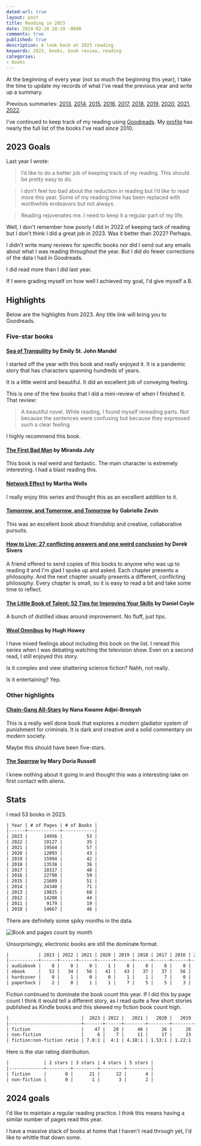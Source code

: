 ```yaml
---
dated-url: true
layout: post
title: Reading in 2023
date: 2024-02-18 18:19 -0600
comments: true
published: true
description: A look back at 2023 reading.
keywords: 2023, books, book review, reading
categories:
- books
---
```


At the beginning of every year (not so much the beginning this year), I take the time to update my records of what I've read the previous year and write up a summary.


Previous summaries: [2013](/blog/2014/01/01/using-incanter-to-review-my-2013-reading/), [2014](/blog/2015/01/08/reading-in-2014/), [2015](/blog/2016/03/13/reading-in-2015/), [2016](/blog/2017/01/04/reading-in-2016/), [2017](/blog/2018/03/03/reading-in-2017/), [2018](/blog/2019/01/21/reading-in-2018/), [2019](/blog/2020/01/11/reading-in-2019/), [2020](/blog/2021/01/24/reading-in-2020/), [2021](/blog/2022/01/02/reading-in-2021/), [2022](/blog/2023/01/14/reading-in-2022/).

I've continued to keep track of my reading using [Goodreads](http://goodreads.com).
My [profile](https://www.goodreads.com/user/show/3431614-jake-mccrary) has nearly the full list of the books I've read since 2010.

## 2023 Goals

Last year I wrote: 

> I’d like to do a better job of keeping track of my reading. This should be pretty easy to do.

> I don’t feel too bad about the reduction in reading but I’d like to read more this year. Some of my reading time has been replaced with worthwhile endeavors but not always.

> Reading rejuvenates me. I need to keep it a regular part of my life.

Well, I don't remember how poorly I did in 2022 of keeping tack of reading but I don't think I did a great job in 2023.
Was it better than 2022? 
Perhaps.

I didn't write many reviews for specific books nor did I send out any emails about what I was reading throughout the year.
But I did do fewer corrections of the data I had in Goodreads.

I did read more than I did last year.

If I were grading myself on how well I achieved my goal, I'd give myself a B.

## Highlights

Below are the highlights from 2023.
Any title link will bring you to Goodreads.

### Five-star books

#### [Sea of Tranquility](https://www.goodreads.com/book/show/58601245-sea-of-tranquility) by Emily St. John Mandel

I started off the year with this book and really enjoyed it.
It is a pandemic story that has characters spanning hundreds of years.

It is a little weird and beautiful.
It did an excellent job of conveying feeling.

This is one of the few books that I did a mini-review of when I finished it.
That review: 

> A beautiful novel. While reading, I found myself rereading parts. Not because the sentences were confusing but because they expressed such a clear feeling.

I highly recommend this book.

#### [The First Bad Man](https://www.goodreads.com/book/show/53440834-the-first-bad-man) by Miranda July

This book is real weird and fantastic.
The main character is extremely interesting.
I had a blast reading this.

#### [Network Effect](https://www.goodreads.com/book/show/52381770-network-effect) by Martha Wells

I really enjoy this series and thought this as an excellent addition to it.

#### [Tomorrow, and Tomorrow, and Tomorrow](https://www.goodreads.com/book/show/58916147-tomorrow-and-tomorrow-and-tomorrow) by Gabrielle Zevin

This was an excellent book about friendship and creative, collaborative pursuits.

#### [How to Live: 27 conflicting answers and one weird conclusion](https://www.goodreads.com/book/show/61351606-how-to-live) by Derek Sivers

A friend offered to send copies of this books to anyone who was up to reading it and I'm glad I spoke up and asked.
Each chapter presents a philosophy.
And the next chapter usually presents a different, conflicting philosophy.
Every chapter is small, so it is easy to read a bit and take some time to reflect.

#### [The Little Book of Talent: 52 Tips for Improving Your Skills](https://www.goodreads.com/book/show/18652778-the-little-book-of-talent) by Daniel Coyle

A bunch of distilled ideas around improvement.
No fluff, just tips.

#### [Wool Omnibus](https://www.goodreads.com/book/show/13453029-wool-omnibus) by Hugh Howey

I have mixed feelings about including this book on the list.
I reread this series when I was debating watching the television show.
Even on a second read, I still enjoyed this story.

Is it complex and view shattering science fiction?
Nahh, not really.

Is it entertaining?
Yep.

### Other highlights

#### [Chain-Gang All-Stars](https://www.goodreads.com/book/show/61618096-chain-gang-all-stars) by Nana Kwame Adjei-Brenyah

This is a really well done book that explores a modern gladiator system of punishment for criminals.
It is dark and creative and a solid commentary on modern society.

Maybe this should have been five-stars.

#### [The Sparrow](https://www.goodreads.com/book/show/35162756-the-sparrow) by Mary Doria Russell

I knew nothing about it going in and thought this was a interesting take on first contact with aliens.

## Stats

I read 53 books in 2023.

```org
| Year | # of Pages | # of Books |
|------+------------+------------|
| 2023 |      14956 |         53 |
| 2022 |      10127 |         35 |
| 2021 |      19564 |         57 |
| 2020 |      12093 |         43 |
| 2019 |      15994 |         42 |
| 2018 |      13538 |         36 |
| 2017 |      18317 |         48 |
| 2016 |      22790 |         59 |
| 2015 |      21689 |         51 |
| 2014 |      24340 |         71 |
| 2013 |      19815 |         60 |
| 2012 |      14208 |         44 |
| 2011 |       9179 |         19 |
| 2010 |      14667 |         46 |
```

There are definitely some spiky months in the data.

![Book and pages count by month](/images/reading-by-month-2023.svg "Number of books and pages for each month")

Unsurprisingly, electronic books are still the dominate format.

```org
|           | 2023 | 2022 | 2021 | 2020 | 2019 | 2018 | 2017 | 2016 | 2015 |
|-----------+------+------+------+------+------+------+------+------+------|
| audiobook |    0 |    0 |    0 |    1 |    0 |    0 |    0 |    0 |    0 |
| ebook     |   51 |   34 |   56 |   41 |   43 |   37 |   37 |   56 |   47 |
| hardcover |    0 |    1 |    0 |    0 |    1 |    1 |    7 |    0 |    1 |
| paperback |    2 |    0 |    1 |    1 |    7 |    5 |    5 |    3 |    3 |
```

Fiction continued to dominate the book count this year.
If I did this by page count I think it would tell a different story, as I read quite a few short stories published as Kindle books and this skewed my fiction book count high.


```org
|                           |  2023 | 2022 |   2021 |   2020 |   2019 |   2018 |
|---------------------------+-------+------+--------+--------+--------+--------|
| fiction                   |    47 |   28 |     46 |     26 |     28 |     29 |
| non-fiction               |     6 |    7 |     11 |     17 |     23 |     14 |
| fiction:non-fiction ratio | 7.8:1 |  4:1 | 4.18:1 | 1.53:1 | 1.22:1 | 2.07:1 |

```

Here is the star rating distribution.

```org
|             | 2 stars | 3 stars | 4 stars | 5 stars |
|-------------+---------+---------+---------+---------|
| fiction     |       0 |      21 |      22 |       4 |
| non-fiction |       0 |       1 |       3 |       2 |
```

## 2024 goals

I'd like to maintain a regular reading practice.
I think this means having a similar number of pages read this year.

I have a massive stack of books at home that I haven't read through yet, I'd like to whittle that down some.